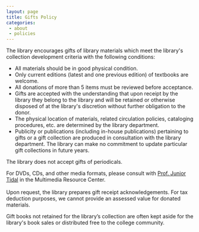```yaml
---
layout: page
title: Gifts Policy
categories: 
 - about
 - policies
---
```

<p>The library encourages gifts of library materials which meet the library's collection development criteria with the following conditions:</p>
<ul>
<li>All materials should be in good physical condition.</li>
<li>Only current editions (latest and one previous edition) of textbooks are welcome.</li>
<li>All donations of more than 5 items must be reviewed before acceptance.</li>
<li>Gifts are accepted with the understanding that upon receipt by the library they belong to the library and will be retained or otherwise disposed of at the library's discretion without further obligation to the donor.</li>
<li>The physical location of materials, related circulation policies, cataloging procedures, etc. are determined by the library department.</li>
<li>Publicity or publications (including in-house publications) pertaining to gifts or a gift collection are produced in consultation with the library department. The library can make no commitment to update particular gift collections in future years.</li>
</ul>
<p>The library does not accept gifts of periodicals.</p>
<p>For DVDs, CDs, and other media formats, please consult with <a href="mailto:jtidal@citytech.cuny.edu">Prof. Junior Tidal</a> in the Multimedia Resource Center.<br><br> Upon request, the library prepares gift receipt acknowledgements.&nbsp;For tax deduction purposes, we cannot provide an assessed value for donated materials.&nbsp;</p>
<p>Gift books not retained for the library’s collection are often kept aside for the library's book sales or distributed free to the college community.</p>
